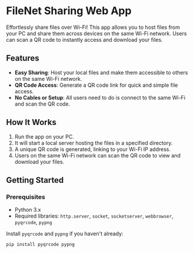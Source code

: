 # FileNet Sharing Web App

Effortlessly share files over Wi-Fi! This app allows you to host files from your PC and share them across devices on the same Wi-Fi network. Users can scan a QR code to instantly access and download your files.

## Features

- **Easy Sharing**: Host your local files and make them accessible to others on the same Wi-Fi network.
- **QR Code Access**: Generate a QR code link for quick and simple file access.
- **No Cables or Setup**: All users need to do is connect to the same Wi-Fi and scan the QR code.

## How It Works

1. Run the app on your PC.
2. It will start a local server hosting the files in a specified directory.
3. A unique QR code is generated, linking to your Wi-Fi IP address.
4. Users on the same Wi-Fi network can scan the QR code to view and download your files.

## Getting Started

### Prerequisites

- Python 3.x
- Required libraries: `http.server`, `socket`, `socketserver`, `webbrowser`, `pyqrcode`, `pypng`

Install `pyqrcode` and `pypng` if you haven't already:

```bash
pip install pyqrcode pypng

